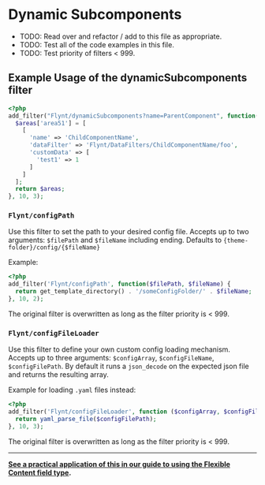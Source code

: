 # Dynamic Subcomponents

- TODO: Read over and refactor / add to this file as appropriate.
- TODO: Test all of the code examples in this file.
- TODO: Test priority of filters < 999.

## Example Usage of the dynamicSubcomponents filter

```php
<?php
add_filter("Flynt/dynamicSubcomponents?name=ParentComponent", function($areas, $data, $parentData) {
  $areas['area51'] = [
    [
      'name' => 'ChildComponentName',
      'dataFilter' => 'Flynt/DataFilters/ChildComponentName/foo',
      'customData' => [
        'test1' => 1
      ]
    ]
  ];
  return $areas;
}, 10, 3);
```

### `Flynt/configPath`
Use this filter to set the path to your desired config file. Accepts up to two arguments: `$filePath` and `$fileName` including ending. Defaults to `{theme-folder}/config/{$fileName}`

Example:
```php
<?php
add_filter('Flynt/configPath', function($filePath, $fileName) {
  return get_template_directory() . '/someConfigFolder/' . $fileName;
}, 10, 2);
```

The original filter is overwritten as long as the filter priority is < 999.

### `Flynt/configFileLoader`
Use this filter to define your own custom config loading mechanism. Accepts up to three arguments: `$configArray`, `$configFileName`, `$configFilePath`. By default it runs a `json_decode` on the expected json file and returns the resulting array.

Example for loading `.yaml` files instead:
```php
<?php
add_filter('Flynt/configFileLoader', function ($configArray, $configFileName, $configFilePath) {
  return yaml_parse_file($configFilePath);
}, 10, 3);
```

The original filter is overwritten as long as the filter priority is < 999.

---

**[See a practical application of this in our guide to using the Flexible Content field type](flexible-content.md).**
